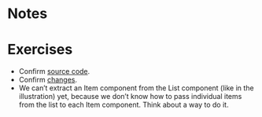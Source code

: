 # Notes

# Exercises

- Confirm [source code](https://codesandbox.io/s/github/the-road-to-learn-react/hacker-stories/tree/2021/Meet-another-React-Component).
- Confirm [changes](https://github.com/the-road-to-learn-react/hacker-stories/compare/2021/Lists-in-React...2021/Meet-another-React-Component).
- We can’t extract an Item component from the List component (like in the illustration) yet,
  because we don’t know how to pass individual items from the list to each Item component. Think about a way to do it.
